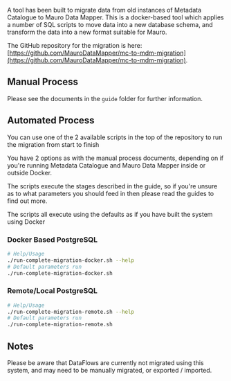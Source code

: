 A tool has been built to migrate data from old instances of Metadata Catalogue to Mauro Data Mapper.  This is a docker-based tool which applies a 
number of SQL scripts to move data into a new database schema, and transform the data into a new format suitable for Mauro.

The GitHub repository for the migration is here: 
[https://github.com/MauroDataMapper/mc-to-mdm-migration](https://github.com/MauroDataMapper/mc-to-mdm-migration).

## Manual Process

Please see the documents in the `guide` folder for further information.

## Automated Process

You can use one of the 2 available scripts in the top of the repository to run the migration from start to finish

You have 2 options as with the manual process documents, depending on if you're running Metadata Catalogue and Mauro Data Mapper inside or
outside Docker.

The scripts execute the stages described in the guide, so if you're unsure as to what parameters you should feed in then please read the guides
to find out more.

The scripts all execute using the defaults as if you have built the system using Docker

### Docker Based PostgreSQL
```bash
# Help/Usage
./run-complete-migration-docker.sh --help
# Default parameters run
./run-complete-migration-docker.sh
```

### Remote/Local PostgreSQL

```bash
# Help/Usage
./run-complete-migration-remote.sh --help
# Default parameters run
./run-complete-migration-remote.sh
```

## Notes

Please be aware that DataFlows are currently not migrated using this system, and may need to be manually migrated, or exported / imported.

